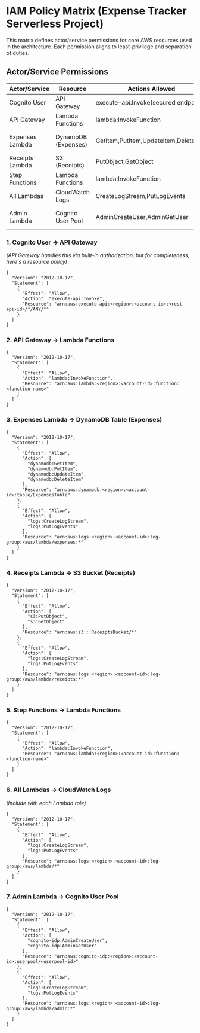 # IAM Policy Matrix (Expense Tracker Serverless Project)

This matrix defines actor/service permissions for core AWS resources used in the architecture.
Each permission aligns to least-privilege and separation of duties.

## Actor/Service Permissions

Actor/Service    |  Resource             |  Actions Allowed                        |  Rationale/Notes             
-----------------|-----------------------|-----------------------------------------|------------------------------
Cognito User     |  API Gateway          |  execute-api:Invoke(secured endpoints)  |  Authenticated API access    
API Gateway      |  Lambda Functions     |  lambda:InvokeFunction                  |  Routes client requests      
Expenses Lambda  |  DynamoDB (Expenses)  |  GetItem,PutItem,UpdateItem,DeleteItem  |  CRUD operations for expenses
Receipts Lambda  |  S3 (Receipts)        |  PutObject,GetObject                    |  Upload/fetch receipts       
Step Functions   |  Lambda Functions     |  lambda:InvokeFunction                  |  Orchestrate workflow steps  
All Lambdas      |  CloudWatch Logs      |  CreateLogStream,PutLogEvents           |  Logging and monitoring      
Admin Lambda     |  Cognito User Pool    |  AdminCreateUser,AdminGetUser           |  Admin operations (optional) 

### 1. Cognito User → API Gateway
_(API Gateway handles this via built-in authorization, but for completeness, here's a resource policy)_

```
{
  "Version": "2012-10-17",
  "Statement": [
    {
      "Effect": "Allow",
      "Action": "execute-api:Invoke",
      "Resource": "arn:aws:execute-api:<region>:<account-id>:<rest-api-id>/*/ANY/*"
    }
  ]
}
```

### 2. API Gateway → Lambda Functions
```
{
  "Version": "2012-10-17",
  "Statement": [
    {
      "Effect": "Allow",
      "Action": "lambda:InvokeFunction",
      "Resource": "arn:aws:lambda:<region>:<account-id>:function:<function-name>"
    }
  ]
}
```

### 3. Expenses Lambda → DynamoDB Table (Expenses)
```
{
  "Version": "2012-10-17",
  "Statement": [
    {
      "Effect": "Allow",
      "Action": [
        "dynamodb:GetItem",
        "dynamodb:PutItem",
        "dynamodb:UpdateItem",
        "dynamodb:DeleteItem"
      ],
      "Resource": "arn:aws:dynamodb:<region>:<account-id>:table/ExpensesTable"
    },
    {
      "Effect": "Allow",
      "Action": [
        "logs:CreateLogStream",
        "logs:PutLogEvents"
      ],
      "Resource": "arn:aws:logs:<region>:<account-id>:log-group:/aws/lambda/expenses:*"
    }
  ]
}
```

### 4. Receipts Lambda → S3 Bucket (Receipts)
```
{
  "Version": "2012-10-17",
  "Statement": [
    {
      "Effect": "Allow",
      "Action": [
        "s3:PutObject",
        "s3:GetObject"
      ],
      "Resource": "arn:aws:s3:::ReceiptsBucket/*"
    },
    {
      "Effect": "Allow",
      "Action": [
        "logs:CreateLogStream",
        "logs:PutLogEvents"
      ],
      "Resource": "arn:aws:logs:<region>:<account-id>:log-group:/aws/lambda/receipts:*"
    }
  ]
}
```

### 5. Step Functions → Lambda Functions
```
{
  "Version": "2012-10-17",
  "Statement": [
    {
      "Effect": "Allow",
      "Action": "lambda:InvokeFunction",
      "Resource": "arn:aws:lambda:<region>:<account-id>:function:<function-name>"
    }
  ]
}
```

### 6. All Lambdas → CloudWatch Logs
_(Include with each Lambda role)_
```
{
  "Version": "2012-10-17",
  "Statement": [
    {
      "Effect": "Allow",
      "Action": [
        "logs:CreateLogStream",
        "logs:PutLogEvents"
      ],
      "Resource": "arn:aws:logs:<region>:<account-id>:log-group:/aws/lambda/*"
    }
  ]
}
```

### 7. Admin Lambda → Cognito User Pool
```
{
  "Version": "2012-10-17",
  "Statement": [
    {
      "Effect": "Allow",
      "Action": [
        "cognito-idp:AdminCreateUser",
        "cognito-idp:AdminGetUser"
      ],
      "Resource": "arn:aws:cognito-idp:<region>:<account-id>:userpool/<userpool-id>"
    },
    {
      "Effect": "Allow",
      "Action": [
        "logs:CreateLogStream",
        "logs:PutLogEvents"
      ],
      "Resource": "arn:aws:logs:<region>:<account-id>:log-group:/aws/lambda/admin:*"
    }
  ]
}
```
